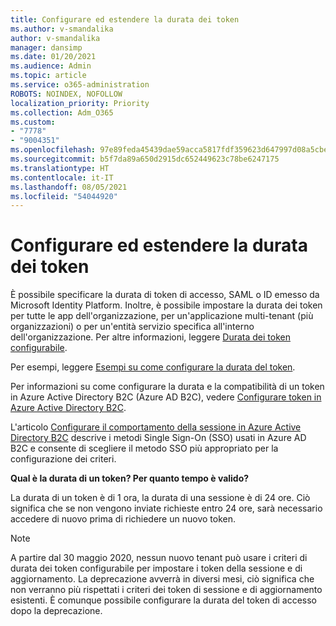 ```yaml
---
title: Configurare ed estendere la durata dei token
ms.author: v-smandalika
author: v-smandalika
manager: dansimp
ms.date: 01/20/2021
ms.audience: Admin
ms.topic: article
ms.service: o365-administration
ROBOTS: NOINDEX, NOFOLLOW
localization_priority: Priority
ms.collection: Adm_O365
ms.custom:
- "7778"
- "9004351"
ms.openlocfilehash: 97e89feda45439dae59acca5817fdf359623d647997d08a5cbe4a6314fa6db3a
ms.sourcegitcommit: b5f7da89a650d2915dc652449623c78be6247175
ms.translationtype: HT
ms.contentlocale: it-IT
ms.lasthandoff: 08/05/2021
ms.locfileid: "54044920"
---
```

# <a name="configure-and-extend-token-lifetimes"></a>Configurare ed estendere la durata dei token

È possibile specificare la durata di token di accesso, SAML o ID emesso da Microsoft Identity Platform. Inoltre, è possibile impostare la durata dei token per tutte le app dell'organizzazione, per un'applicazione multi-tenant (più organizzazioni) o per un'entità servizio specifica all'interno dell'organizzazione. Per altre informazioni, leggere [Durata dei token configurabile](https://docs.microsoft.com/azure/active-directory/develop/active-directory-configurable-token-lifetimes).

Per esempi, leggere [Esempi su come configurare la durata del token](https://docs.microsoft.com/azure/active-directory/develop/configure-token-lifetimes).

Per informazioni su come configurare la durata e la compatibilità di un token in Azure Active Directory B2C (Azure AD B2C), vedere [Configurare token in Azure Active Directory B2C](https://docs.microsoft.com/azure/active-directory-b2c/configure-tokens?pivots=b2c-user-flow).

L'articolo [Configurare il comportamento della sessione in Azure Active Directory B2C](https://docs.microsoft.com/azure/active-directory-b2c/session-behavior?pivots=b2c-user-flow) descrive i metodi Single Sign-On (SSO) usati in Azure AD B2C e consente di scegliere il metodo SSO più appropriato per la configurazione dei criteri.

**Qual è la durata di un token? Per quanto tempo è valido?**

La durata di un token è di 1 ora, la durata di una sessione è di 24 ore. Ciò significa che se non vengono inviate richieste entro 24 ore, sarà necessario accedere di nuovo prima di richiedere un nuovo token.

> [!NOTE]
> A partire dal 30 maggio 2020, nessun nuovo tenant può usare i criteri di durata dei token configurabile per impostare i token della sessione e di aggiornamento. La deprecazione avverrà in diversi mesi, ciò significa che non verranno più rispettati i criteri dei token di sessione e di aggiornamento esistenti. È comunque possibile configurare la durata del token di accesso dopo la deprecazione.






